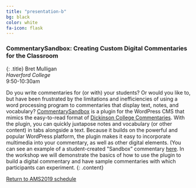 ```yaml
---
title: "presentation-b"
bg: black
color: white
fa-icon: flask
---
```


### CommentarySandbox: Creating Custom Digital Commentaries for the Classroom
{: .title}
Bret Mulligan  
*Haverford College*  
9:50-10:30am

Do you write commentaries for (or with) your students? Or would you like to, but have been frustrated by the limitations and inefficiencies of using a word processing program to commentaries that display text, notes, and vocabulary? [CommentarySandbox](http://iris.haverford.edu/sandbox/) is a plugin for the WordPress CMS that mimics the easy-to-read format of [Dickinson College Commentaries](http://dcc.dickinson.edu/). With the plugin, you can quickly juxtapose notes and vocabulary (or other content) in tabs alongside a text. Because it builds on the powerful and popular WordPress platform, the plugin makes it easy to incorporate multimedia into your commentary, as well as other digital elements. (You can see an example of a student-created "Sandbox” commentary [here](http://iris.haverford.edu/echo/). In the workshop we will demonstrate the basics of how to use the plugin to build a digital commentary and have sample commentaries with which participants can experiment.
{: .content}

<a href="#schedule_">Return to AMS2019 schedule</a>
